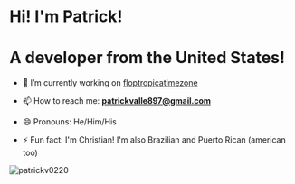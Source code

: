 # Hi! I'm Patrick!
# A developer from the United States!

- 🔭 I’m currently working on [floptropicatimezone](https://github.com/patrickv0220/floptropicatimezone)

- 📫 How to reach me: **patrickvalle897@gmail.com**

- 😄 Pronouns: He/Him/His

- ⚡ Fun fact: I'm Christian! I'm also Brazilian and Puerto Rican (american too)

<p><img align="left" src="https://github-readme-stats.vercel.app/api/top-langs?username=patrickv0220&show_icons=true&locale=en&layout=compact" alt="patrickv0220" /></hp>
<!--
**patrickv0220/patrickv0220** is a ✨ _special_ ✨ repository because its `README.md` (this file) appears on your GitHub profile.

Here are some ideas to get you started:

- 🔭 I’m currently working on ...
- 🌱 I’m currently learning ...
- 👯 I’m looking to collaborate on ...
- 🤔 I’m looking for help with ...
- 💬 Ask me about ...
- 📫 How to reach me: ...
- 😄 Pronouns: ...
- ⚡ Fun fact: ...
-->
